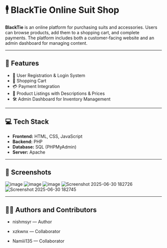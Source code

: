 # 🕴️ BlackTie Online Suit Shop

**BlackTie** is an online platform for purchasing suits and accessories. Users can browse products, add them to a shopping cart, and complete payments. The platform includes both a customer-facing website and an admin dashboard for managing content.

---

## 📌 Features

- 🔐 User Registration & Login System  
- 🛒 Shopping Cart  
- 💳 Payment Integration  
- 🧾 Product Listings with Descriptions & Prices  
- 🛠️ Admin Dashboard for Inventory Management  

---

## 💻 Tech Stack

- **Frontend:** HTML, CSS, JavaScript  
- **Backend:** PHP  
- **Database:** SQL (PHPMyAdmin)  
- **Server:** Apache  

---

## 📸 Screenshots
![image](https://github.com/user-attachments/assets/ecfa3402-f61a-41aa-89f0-623a8f230d26)
![image](https://github.com/user-attachments/assets/8cc88149-912d-4291-8405-c2638669be35)
![image](https://github.com/user-attachments/assets/66d9065d-8f5b-4482-9b47-910fc9039b0d)
![Screenshot 2025-06-30 182726](https://github.com/user-attachments/assets/1a02669e-542c-42fe-8958-125f2e908c65)
![Screenshot 2025-06-30 182745](https://github.com/user-attachments/assets/5ea64129-a2c9-4687-927a-d0a5b83e8948)





---

## 👨‍💻 Authors and Contributors

- nishmsyr — Author

- xzkwnx — Collaborator

- Namiii135 — Collaborator





